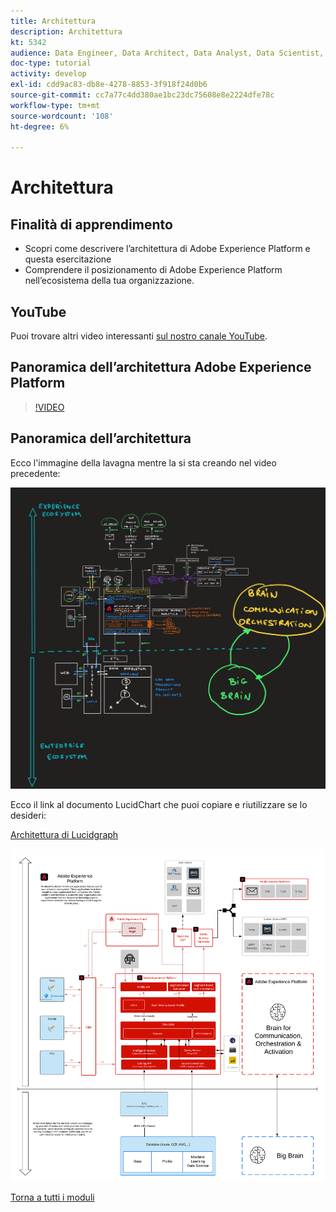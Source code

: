```yaml
---
title: Architettura
description: Architettura
kt: 5342
audience: Data Engineer, Data Architect, Data Analyst, Data Scientist, Orchestration Engineer, BI Expert, Marketer
doc-type: tutorial
activity: develop
exl-id: cdd9ac83-db8e-4278-8853-3f918f24d0b6
source-git-commit: cc7a77c4dd380ae1bc23dc75608e8e2224dfe78c
workflow-type: tm+mt
source-wordcount: '108'
ht-degree: 6%

---
```


# Architettura

## Finalità di apprendimento

- Scopri come descrivere l’architettura di Adobe Experience Platform e questa esercitazione
- Comprendere il posizionamento di Adobe Experience Platform nell’ecosistema della tua organizzazione.

## YouTube

Puoi trovare altri video interessanti [sul nostro canale YouTube](https://www.youtube.com/channel/UCUKG2dkZ9pYuZUPebQ21jUw).

## Panoramica dell’architettura Adobe Experience Platform

>[!VIDEO](https://video.tv.adobe.com/v/35266?quality=12&learn=on)

## Panoramica dell’architettura

Ecco l&#39;immagine della lavagna mentre la si sta creando nel video precedente:

![Retail Luma](./assets/images/whiteboard.jpg)

Ecco il link al documento LucidChart che puoi copiare e riutilizzare se lo desideri:

[Architettura di Lucidgraph](https://lucid.app/documents/view/69c2a0e4-9135-47d7-ae86-7f88cec9bc34)

![Retail Luma](./assets/images/architecture.png)

[Torna a tutti i moduli](./overview.md)
